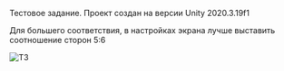 Тестовое задание. Проект создан на версии Unity 2020.3.19f1

Для большего соответствия, в настройках экрана лучше выставить соотношение сторон 5:6

![ТЗ](https://user-images.githubusercontent.com/45439463/160578851-80d47a64-503b-4867-b6be-5d16f55a2570.PNG)
